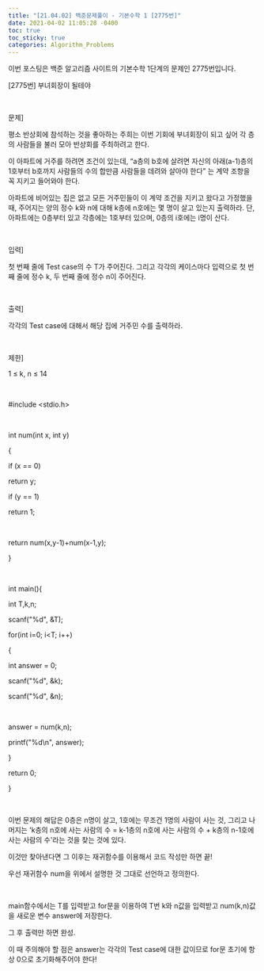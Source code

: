 ```yaml
---
title: "[21.04.02] 백준문제풀이 - 기본수학 1 [2775번]"
date: 2021-04-02 11:05:28 -0400
toc: true
toc_sticky: true
categories: Algorithm_Problems
---
```


이번 포스팅은 백준 알고리즘 사이트의 기본수학 1단계의 문제인 2775번입니다.

​[2775번] 부녀회장이 될테야

​

문제]

평소 반상회에 참석하는 것을 좋아하는 주희는 이번 기회에 부녀회장이 되고 싶어 각 층의 사람들을 불러 모아 반상회를 주최하려고 한다.

이 아파트에 거주를 하려면 조건이 있는데, “a층의 b호에 살려면 자신의 아래(a-1)층의 1호부터 b호까지 사람들의 수의 합만큼 사람들을 데려와 살아야 한다” 는 계약 조항을 꼭 지키고 들어와야 한다.

아파트에 비어있는 집은 없고 모든 거주민들이 이 계약 조건을 지키고 왔다고 가정했을 때, 주어지는 양의 정수 k와 n에 대해 k층에 n호에는 몇 명이 살고 있는지 출력하라. 단, 아파트에는 0층부터 있고 각층에는 1호부터 있으며, 0층의 i호에는 i명이 산다.

​

입력]

첫 번째 줄에 Test case의 수 T가 주어진다. 그리고 각각의 케이스마다 입력으로 첫 번째 줄에 정수 k, 두 번째 줄에 정수 n이 주어진다.

​

출력]

각각의 Test case에 대해서 해당 집에 거주민 수를 출력하라.

​

제한]

1 ≤ k, n ≤ 14

​

#include <stdio.h>

​

int num(int x, int y)

{

if (x == 0)

return y;

if (y == 1)

return 1;

​

return num(x,y-1)+num(x-1,y);

}

​

int main(){

int T,k,n;

scanf("%d", &T);

for(int i=0; i<T; i++)

{

int answer = 0;

scanf("%d", &k);

scanf("%d", &n);

​

answer = num(k,n);

printf("%d\n", answer);

}

return 0;

}

​

이번 문제의 해답은 0층은 n명이 살고, 1호에는 무조건 1명의 사람이 사는 것, 그리고 나머지는 'k층의 n호에 사는 사람의 수 = k-1층의 n호에 사는 사람의 수 + k층의 n-1호에 사는 사람의 수'라는 것을 찾는 것에 있다.

이것만 찾아낸다면 그 이후는 재귀함수를 이용해서 코드 작성만 하면 끝!

우선 재귀함수 num을 위에서 설명한 것 그대로 선언하고 정의한다.

​

main함수에서는 T를 입력받고 for문을 이용하여 T번 k와 n값을 입력받고 num(k,n)값을 새로운 변수 answer에 저장한다.

그 후 출력만 하면 완성.

이 때 주의해야 할 점은 answer는 각각의 Test case에 대한 값이므로 for문 초기에 항상 0으로 초기화해주어야 한다!
